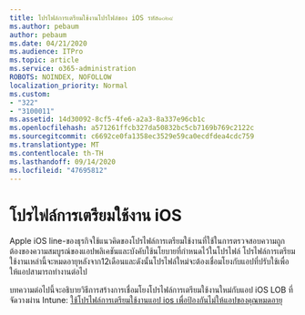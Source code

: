 ```yaml
---
title: โปรไฟล์การเตรียมใช้งานโปรไฟล์ของ iOS รหัส๑๐๒๙
ms.author: pebaum
author: pebaum
ms.date: 04/21/2020
ms.audience: ITPro
ms.topic: article
ms.service: o365-administration
ROBOTS: NOINDEX, NOFOLLOW
localization_priority: Normal
ms.custom:
- "322"
- "3100011"
ms.assetid: 14d30092-8cf5-4fe6-a2a3-8a337e96cb1c
ms.openlocfilehash: a571261ffcb327da50832bc5cb7169b769c2122c
ms.sourcegitcommit: c6692ce0fa1358ec3529e59ca0ecdfdea4cdc759
ms.translationtype: MT
ms.contentlocale: th-TH
ms.lasthandoff: 09/14/2020
ms.locfileid: "47695812"
---
```

# <a name="ios-provisioning-profiles"></a>โปรไฟล์การเตรียมใช้งาน iOS

Apple iOS line-ของธุรกิจใช้แนวคิดของโปรไฟล์การเตรียมใช้งานที่ใช้ในการตรวจสอบความถูกต้องของความสมบูรณ์ของแอปพลิเคชันและบังคับใช้นโยบายที่กำหนดไว้ในโปรไฟล์ โปรไฟล์การเตรียมใช้งานเหล่านี้จะหมดอายุหลังจาก12เดือนและดังนั้นโปรไฟล์ใหม่จะต้องเชื่อมโยงกับแอปที่ปรับใช้เพื่อให้แอปสามารถทำงานต่อไป
  
บทความต่อไปนี้จะอธิบายวิธีการสร้างการเชื่อมโยงโปรไฟล์การเตรียมใช้งานใหม่กับแอป iOS LOB ที่จัดวางผ่าน Intune: [ใช้โปรไฟล์การเตรียมใช้งานแอป ios เพื่อป้องกันไม่ให้แอปของคุณหมดอายุ](https://docs.microsoft.com/intune/app-provisioning-profile-ios)
  